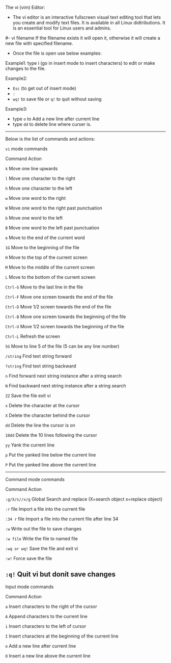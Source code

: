 The vi (vim) Editor:

- The vi editor is an interactive fullscreen visual 
text editing tool that lets you create and modify 
text files.
It is available in all Linux didtributions.
It is an essential tool for Linux users and admins.

#- vi filename 
If the filename exists it will open it, otherwise it
will create a new file with specified filename.

- Once the file is open use below examples:

Example1: type i (go in insert mode to insert 
characters) to edit or make changes to the file.

Example2: 
- `Esc` (to get out of insert mode)
- `:`
- `wq!` to save file
or `q!` to quit without saving

Example3:

- type `o` to Add a new line after current line
- type `dd` to delete line where curser is.

-------

Below is the list of commands and actions:


`vi` mode commands

Command		Action

`k`	Move one line upwards

`l`	Move one character to the right

`h`	Move one character to the left

`w`	Move one word to the right

`W`	Move one word to the right past punctuation

`b`	Move one word to the left

`B`	Move one word to the left past punctuation

`e`	Move to the end of the current word

`1G`	Move to the beginning of the file

`H`	Move to the top of the current screen

`M`	Move to the middle of the current screen

`L`	Move to the bottom of the current screen

`Ctrl-G`	Move to the last line in the file

`Ctrl-F`	Move one screen towards the end of the file

`Ctrl-D`	Move 1/2 screen towards the end of the file

`Ctrl-B`	Move one screen towards the beginning of the file

`Ctrl-U`	Move 1/2 screen towards the beginning of the file

`Ctrl-L`	Refresh the screen

`5G`	Move to line 5 of the file (5 can be any line number)

`/string`	Find text string forward

`?string`	Find text string backward

`n`	Find forward next string instance after a string search

`N`	Find backward next string instance after a string search

`ZZ`	Save the file exit vi

`x`	Delete the character at the cursor

`X`	Delete the character behind the cursor

`dd`	Delete the line the cursor is on

`10dd`	Delete the 10 lines following the cursor

`yy`	Yank the current line

`p`	Put the yanked line below the current line

`P`	Put the yanked line above the current line

-----

Command mode commands

Command	Action

`:g/X/s//x/g`	Global Search and replace (X=search object 
x=replace object)

`:r` file		Import a file into the current file

`:34 r` file	Import a file into the current file after line 34

`:w`		Write out the file to save changes

`:w file`		Write the file to named file

`:wq or wq!`	Save the file and exit vi

`:w!`		Force save the file

`:q!`		Quit vi but donít save changes
--------------

Input mode commands

Command		Action

`a`	Insert characters to the right of the cursor

`A`	Append characters to the current line

`i`	Insert characters to the left of cursor

`I`	Insert characters at the beginning of the current line

`o`	Add a new line after current line

`O`	Insert a new line above the current line